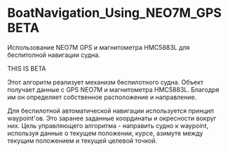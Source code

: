 # BoatNavigation_Using_NEO7M_GPS BETA
Использование NEO7M GPS и магнитометра HMC5883L для беспитолной навигации судна.

THIS IS BETA

Этот алгоритм реализует механизм беспилотного судна. Объект получает данные с GPS NEO7M и магнитометра HMC5883L. 
Благодря им он определяет собственное расположение и направление. 

Для беспилотной автоматической навигации используется принцип waypoint'ов. Это заранее заданные координаты и окресности вокруг них. 
Цель управляющего алгоритма - направить судно к waypoint, используя данные о текущем положении, курсе, азимуте между текущим
положением и текущей целевой точкой.
